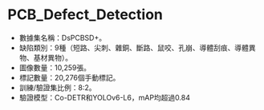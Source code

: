 # PCB_Defect_Detection
- 數據集名稱：DsPCBSD+。
- 缺陷類別：9種（短路、尖刺、雜銅、斷路、鼠咬、孔崩、導體刮痕、導體異物、基材異物）。
- 圖像數量：10,259張。
- 標記數量：20,276個手動標記。
- 訓練/驗證集比例：8:2。
- 驗證模型：Co-DETR和YOLOv6-L6，mAP均超過0.84
